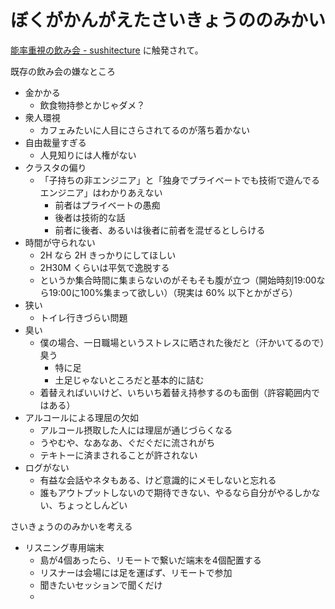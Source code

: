 # ぼくがかんがえたさいきょうののみかい
[能率重視の飲み会 - sushitecture](https://scrapbox.io/sushitecture/%E8%83%BD%E7%8E%87%E9%87%8D%E8%A6%96%E3%81%AE%E9%A3%B2%E3%81%BF%E4%BC%9A) に触発されて。

既存の飲み会の嫌なところ

- 金かかる
  - 飲食物持参とかじゃダメ？
- 衆人環視
  - カフェみたいに人目にさらされてるのが落ち着かない
- 自由裁量すぎる
  - 人見知りには人権がない
- クラスタの偏り
  - 「子持ちの非エンジニア」と「独身でプライベートでも技術で遊んでるエンジニア」はわかりあえない
    - 前者はプライベートの愚痴
    - 後者は技術的な話
    - 前者に後者、あるいは後者に前者を混ぜるとしらける
- 時間が守られない
  - 2H なら 2H きっかりにしてほしい
  - 2H30M くらいは平気で逸脱する
  - というか集合時間に集まらないのがそもそも腹が立つ（開始時刻19:00なら19:00に100%集まって欲しい）（現実は 60% 以下とかがざら）
- 狭い
  - トイレ行きづらい問題
- 臭い
  - 僕の場合、一日職場というストレスに晒された後だと（汗かいてるので）臭う
    - 特に足
    - 土足じゃないところだと基本的に詰む
  - 着替えればいいけど、いちいち着替え持参するのも面倒（許容範囲内ではある）
- アルコールによる理屈の欠如
  - アルコール摂取した人には理屈が通じづらくなる
  - うやむや、なあなあ、ぐだぐだに流されがち
  - テキトーに済まされることが許されない
- ログがない
  - 有益な会話やネタもある、けど意識的にメモしないと忘れる
  - 誰もアウトプットしないので期待できない、やるなら自分がやるしかない、ちょっとしんどい

さいきょうののみかいを考える

- リスニング専用端末
  - 島が4個あったら、リモートで繋いだ端末を4個配置する
  - リスナーは会場には足を運ばず、リモートで参加
  - 聞きたいセッションで聞くだけ
  - 


